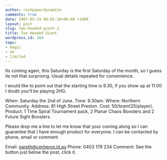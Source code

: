```yaml
---
author: rockpaperdynamite
comments: true
date: 2007-05-29 00:01:10+00:00 +1000
layout: post
slug: two-headed-giant-2
title: Two Headed Giant
wordpress_id: 264
tags:
- magic
- nm
- limited
---
```


Its coming again, this Saturday is the first Saturday of the month, so I guess its not that surprising. Usual details repeated for convenience.

I would like to point out that the starting time is 9.30, if you show up at 11.00 I doubt you'll be playing 2HG.



When: Saturday the 2nd of June.
Time: 9.30am.
Where: Northern Community.
Address: 81 High Street Preston.
Cost: $50/team ($25/player).
Product: 1 Time Spiral Tournament pack, 2 Planar Chaos Boosters and 2 Future Sight Boosters.

Please drop me a line to let me know that your coming along so I can guarantee that I have enough product for everyone. I can be contacted by phone, email or comment

Email: [gareth@cerberos.id.au](mailto:gareth%40cerberos.id.au)
Phone: 0403 179 234
Comment: See the button just below the post, click it.
